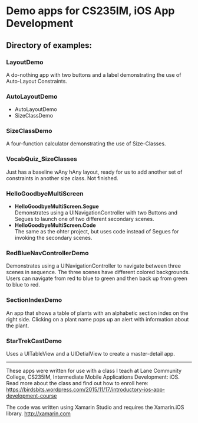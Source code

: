 # Demo apps for CS235IM, iOS App Development

## Directory of examples:
### LayoutDemo
A do-nothing app with two buttons and a label demonstrating the use of Auto-Layout Constraints.

### AutoLayoutDemo
- AutoLayoutDemo
- SizeClassDemo

### SizeClassDemo
A four-function calculator demonstrating the use of Size-Classes.

### VocabQuiz_SizeClasses
Just has a baseline wAny hAny layout, ready for us to add another set of constraints in another size class. Not finished.

### HelloGoodbyeMultiScreen
- **HelloGoodbyeMultiScreen.Segue**  
Demonstrates using a UINavigationController with two Buttons and Segues to launch one of two different secondary scenes.
- **HelloGoodbyeMultiScreen.Code**  
The same as the ohter project, but uses code instead of Segues for invoking the secondary scenes.

### RedBlueNavControllerDemo
Demonstrates using a UINavigationController to navigate between three scenes in sequence. The three scenes have different colored backgrounds. Users can navigate from red to blue to green and then back up from green to blue to red.

### SectionIndexDemo
An app that shows a table of plants with an alphabetic section index on the right side. Clicking on a plant name pops up an alert with information about the plant.

### StarTrekCastDemo
Uses a UITableView and a UIDetialView to create a master-detail app.
___
These apps were written for use with a class I teach at Lane Community College,
CS235IM, Intermediate Mobile Applications Development: iOS.
Read more about the class and find out how to enroll here:
https://birdsbits.wordpress.com/2015/11/17/introductory-ios-app-development-course

The code was written using Xamarin Studio and requires the Xamarin.iOS library.  http://xamarin.com

